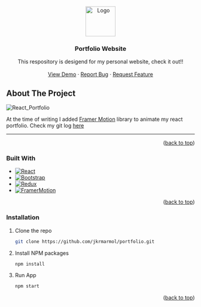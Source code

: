 <!-- Improved compatibility of back to top link: See: https://github.com/othneildrew/Best-README-Template/pull/73 -->
<a name="readme-top"></a>
<!--
*** Thanks for checking out the Best-README-Template. If you have a suggestion
*** that would make this better, please fork the repo and create a pull request
*** or simply open an issue with the tag "enhancement".
*** Don't forget to give the project a star!
*** Thanks again! Now go create something AMAZING! :D
-->



<!-- PROJECT SHIELDS -->
<!--
*** I'm using markdown "reference style" links for readability.
*** Reference links are enclosed in brackets [ ] instead of parentheses ( ).
*** See the bottom of this document for the declaration of the reference variables
*** for contributors-url, forks-url, etc. This is an optional, concise syntax you may use.
*** https://www.markdownguide.org/basic-syntax/#reference-style-links
-->


<!-- PROJECT LOGO -->
<br />
<div align="center">
  <a href="https://github.com/jkrmarmol/v1">
    <img src="https://jkrmarmol.netlify.app/static/media/kmlogo_wobg.c4e5f523a4f045f3c1fc.png" alt="Logo" width="80" height="80">
  </a>

<h3 align="center">Portfolio Website</h3>

  <p align="center">
    This respository is desigend for my personal website, check it out!!
    <br />
    <br />
    <a href="https://jkrmarmol.netlify.app/" target="_blank">View Demo</a>
    ·
    <a href="https://github.com/jkrmarmol/v1/issues">Report Bug</a>
    ·
    <a href="https://github.com/jkrmarmol/v1/issues">Request Feature</a>
  </p>
</div>



<!-- ABOUT THE PROJECT -->
## About The Project

![React_Portfolio](https://i.postimg.cc/Y0Hq9KYy/portfolio-webiste.png)

At the time of writing I added [Framer Motion](https://www.framer.com/motion/) library to animate my react portfolio. Check my git log [here](https://github.com/jkrmarmol/portfolio/commits/main)

<hr />

<p align="right">(<a href="#readme-top">back to top</a>)</p>



### Built With

* [![React][React.js]][React-url]
* [![Bootstrap][Bootstrap.com]][Bootstrap-url]
* [![Redux][Redux.js]][Redux-url]
* [![FramerMotion][Framer.com]][Framer-url]

<p align="right">(<a href="#readme-top">back to top</a>)</p>



<!-- GETTING STARTED -->
### Installation

1.  Clone the repo
    ```sh
    git clone https://github.com/jkrmarmol/portfolio.git
    ```
2.  Install NPM packages
    ```sh
    npm install
    ```
3.  Run App
    ```sh
    npm start
    ```

<p align="right">(<a href="#readme-top">back to top</a>)</p>





<!-- MARKDOWN LINKS & IMAGES -->
<!-- https://www.markdownguide.org/basic-syntax/#reference-style-links -->
[React.js]: https://img.shields.io/badge/React-20232A?style=for-the-badge&logo=react&logoColor=61DAFB
[React-url]: https://reactjs.org/
[Redux.js]: https://img.shields.io/badge/Redux-182747?style=for-the-badge&logo=redux&logoColor=white
[Redux-url]: https://redux.js.org/
[Framer.com]: https://img.shields.io/badge/Framer%20Motion-1363DF?style=for-the-badge&logo=framer&logoColor=white
[Framer-url]: https://www.framer.com/motion/
[Bootstrap.com]: https://img.shields.io/badge/Bootstrap-563D7C?style=for-the-badge&logo=bootstrap&logoColor=white
[Bootstrap-url]: https://getbootstrap.com
